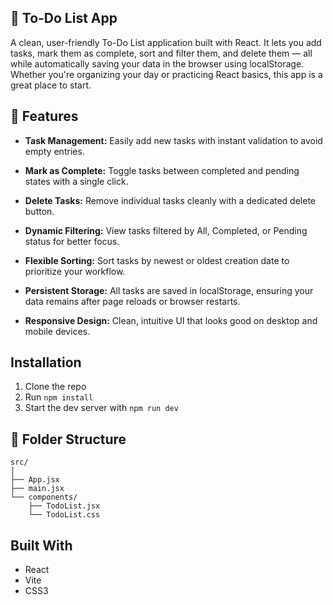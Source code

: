 ## 📝 To-Do List App

A clean, user-friendly To-Do List application built with React. It lets you add tasks, mark them as complete, sort and filter them, and delete them — all while automatically saving your data in the browser using localStorage. Whether you're organizing your day or practicing React basics, this app is a great place to start.

## 🚀 Features
- **Task Management:** Easily add new tasks with instant validation to avoid empty entries. 

- **Mark as Complete:** Toggle tasks between completed and pending states with a single click.

- **Delete Tasks:** Remove individual tasks cleanly with a dedicated delete button.

- **Dynamic Filtering:** View tasks filtered by All, Completed, or Pending status for better focus.

- **Flexible Sorting:** Sort tasks by newest or oldest creation date to prioritize your workflow.

- **Persistent Storage:** All tasks are saved in localStorage, ensuring your data remains after page reloads or browser restarts.

- **Responsive Design:** Clean, intuitive UI that looks good on desktop and mobile devices.

## Installation

1. Clone the repo  
2. Run `npm install`  
3. Start the dev server with `npm run dev`

## 📁 Folder Structure
```
src/
│
├── App.jsx
├── main.jsx
└── components/
    ├── TodoList.jsx
    └── TodoList.css
```
## Built With

- React  
- Vite  
- CSS3




